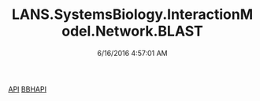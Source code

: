 ﻿---
title: LANS.SystemsBiology.InteractionModel.Network.BLAST
date: 6/16/2016 4:57:01 AM
---

[API](T-LANS.SystemsBiology.InteractionModel.Network.BLAST.API.html)
[BBHAPI](T-LANS.SystemsBiology.InteractionModel.Network.BLAST.BBHAPI.html)
